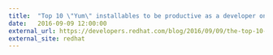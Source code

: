 ```yaml
---
title:  "Top 10 \"Yum\" installables to be productive as a developer on Red Hat Enterprise Linux"
date:   2016-09-09 12:00:00
external_url: https://developers.redhat.com/blog/2016/09/09/the-top-10-yum-installables-youll-need-to-be-productive-as-a-developer-on-rhel/
external_site: redhat
---
```

